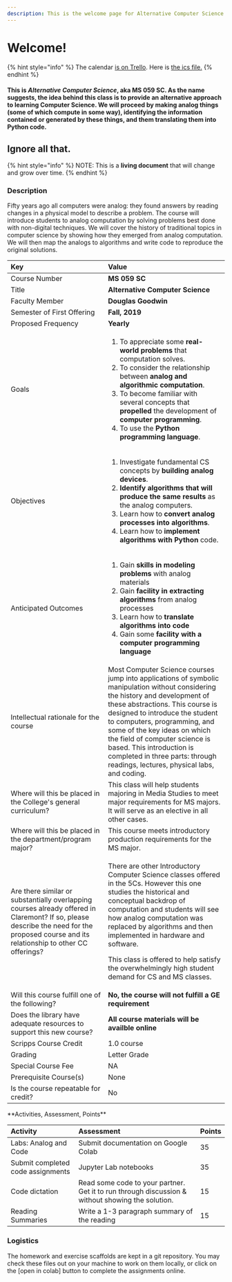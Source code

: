 ```yaml
---
description: This is the welcome page for Alternative Computer Science.
---
```


# Welcome!

{% hint style="info" %}
The calendar [is on Trello](https://trello.com/b/k6Clptyu/alternative-computer-science). Here is [the ics file.](https://trello.com/calendar/52251e2a3cca1295530050ed/5d629a38f79f903306be1ee6/5d2873b2c8dcf78a5cfd0d864bc0dfaf.ics)
{% endhint %}

#### This is _Alternative Computer Science_, aka **MS 059 SC.** As the name suggests, the idea behind this class is to provide an alternative approach to learning Computer Science. We will proceed by making analog things \(some of which compute in some way\), identifying the information contained or generated by these things, and them translating them into Python code.

## Ignore all that.

{% hint style="info" %}
 NOTE: This is a **living document** that will change and grow over time. 
{% endhint %}

### Description

Fifty years ago all computers were analog: they found answers by reading changes in a physical model to describe a problem. The course will introduce students to analog computation by solving problems best done with non-digital techniques. We will cover the history of traditional topics in computer science by showing how they emerged from analog computation. We will then map the analogs to algorithms and write code to reproduce the original solutions.



<table>
  <thead>
    <tr>
      <th style="text-align:left">Key</th>
      <th style="text-align:left">Value</th>
    </tr>
  </thead>
  <tbody>
    <tr>
      <td style="text-align:left">Course Number</td>
      <td style="text-align:left"><b>MS 059 SC</b>
      </td>
    </tr>
    <tr>
      <td style="text-align:left">Title</td>
      <td style="text-align:left"><b>Alternative Computer Science</b>
      </td>
    </tr>
    <tr>
      <td style="text-align:left">Faculty Member</td>
      <td style="text-align:left"><b>Douglas Goodwin</b>
      </td>
    </tr>
    <tr>
      <td style="text-align:left">Semester of First Offering</td>
      <td style="text-align:left"><b>Fall, 2019</b>
      </td>
    </tr>
    <tr>
      <td style="text-align:left">Proposed Frequency</td>
      <td style="text-align:left"><b>Yearly</b>
      </td>
    </tr>
    <tr>
      <td style="text-align:left">Goals</td>
      <td style="text-align:left">
        <ol>
          <li>To appreciate some <b>real-world problems</b> that computation solves.</li>
          <li>To consider the relationship between <b>analog and algorithmic computation</b>.</li>
          <li>To become familiar with several concepts that <b>propelled</b> the development
            of <b>computer programming</b>.</li>
          <li>To use the <b>Python programming language</b>.</li>
        </ol>
      </td>
    </tr>
    <tr>
      <td style="text-align:left">Objectives</td>
      <td style="text-align:left">
        <ol>
          <li>Investigate fundamental CS concepts by <b>building analog devices</b>.</li>
          <li><b>Identify algorithms that will produce the same results</b> as the analog
            computers.</li>
          <li>Learn how to <b>convert analog processes into algorithms</b>.</li>
          <li>Learn how to <b>implement algorithms with Python</b> code.</li>
        </ol>
      </td>
    </tr>
    <tr>
      <td style="text-align:left">Anticipated Outcomes</td>
      <td style="text-align:left">
        <ol>
          <li>Gain <b>skills in modeling problems</b> with analog materials</li>
          <li>Gain <b>facility in extracting algorithms</b> from analog processes</li>
          <li>Learn how to <b>translate algorithms into code</b>
          </li>
          <li>Gain some <b>facility with a computer programming language</b>
          </li>
        </ol>
      </td>
    </tr>
    <tr>
      <td style="text-align:left">Intellectual rationale for the course</td>
      <td style="text-align:left">Most Computer Science courses jump into applications of symbolic manipulation
        without considering the history and development of these abstractions.
        This course is designed to introduce the student to computers, programming,
        and some of the key ideas on which the field of computer science is based.
        This introduction is completed in three parts: through readings, lectures,
        physical labs, and coding.</td>
    </tr>
    <tr>
      <td style="text-align:left">Where will this be placed in the College&apos;s general curriculum?</td>
      <td
      style="text-align:left">This class will help students majoring in Media Studies to meet major
        requirements for MS majors. It will serve as an elective in all other cases.</td>
    </tr>
    <tr>
      <td style="text-align:left">Where will this be placed in the department/program major?</td>
      <td style="text-align:left">This course meets introductory production requirements for the MS major.</td>
    </tr>
    <tr>
      <td style="text-align:left">Are there similar or substantially overlapping courses already offered
        in Claremont? If so, please describe the need for the proposed course and
        its relationship to other CC offerings?</td>
      <td style="text-align:left">
        <p>There are other Introductory Computer Science classes offered in the 5Cs.
          However this one studies the historical and conceptual backdrop of computation
          and students will see how analog computation was replaced by algorithms
          and then implemented in hardware and software.</p>
        <p>This class is offered to help satisfy the overwhelmingly high student
          demand for CS and MS classes.</p>
      </td>
    </tr>
    <tr>
      <td style="text-align:left">Will this course fulfill one of the following?</td>
      <td style="text-align:left"><b>No, the course will not fulfill a GE requirement</b>
      </td>
    </tr>
    <tr>
      <td style="text-align:left">Does the library have adequate resources to support this new course?</td>
      <td
      style="text-align:left"><b>All course materials will be availble online</b>
        </td>
    </tr>
    <tr>
      <td style="text-align:left">Scripps Course Credit</td>
      <td style="text-align:left">1.0 course</td>
    </tr>
    <tr>
      <td style="text-align:left">Grading</td>
      <td style="text-align:left">Letter Grade</td>
    </tr>
    <tr>
      <td style="text-align:left">Special Course Fee</td>
      <td style="text-align:left">NA</td>
    </tr>
    <tr>
      <td style="text-align:left">Prerequisite Course(s)</td>
      <td style="text-align:left">None</td>
    </tr>
    <tr>
      <td style="text-align:left">Is the course repeatable for credit?</td>
      <td style="text-align:left">No</td>
    </tr>
  </tbody>
</table>**Activities, Assessment, Points**

| **Activity** | **Assessment** | **Points** |
| :--- | :--- | :--- |
| Labs: Analog and Code | Submit documentation on Google Colab | 35 |
| Submit completed code assignments | Jupyter Lab notebooks | 35 |
| Code dictation | Read some code to your partner. Get it to run through discussion & without showing the solution.  | 15 |
| Reading Summaries | Write a 1-3 paragraph summary of the reading | 15 |

### **Logistics**

The homework and exercise scaffolds are kept in a git repository. You may check these files out on your machine to work on them locally, or click on the \[open in colab\] button to complete the assignments online. 

